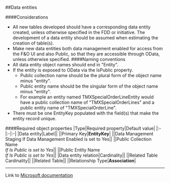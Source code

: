 ##Data entities

####Considerations
* All new tables developed should have a corresponding data entity created, unless otherwise specified in the FDD or initiative. The development of a data entity should be assumed when estimating the creation of table(s).
* Make new data entities both data management enabled for access from the F&O UI and also Public, so that they are accessible through OData, unless otherwise specified.
####Naming conventions
* All data entity object names should end in "Entity".
* If the entity is exposed to OData via the IsPublic property.
  * Public collection name should be the plural form of the object name minus "entity".
  * Public entity name should be the singular form of the object name minus "entity".
  * For example an entity named TMXSpecialOrderLineEntity would have a public collection name of "TMXSpecialOrderLines" and a public entity name of "TMXSpecialOrderLine".
* There must be one EntityKey populated with the field(s) that make the entity record unique.

####Required object properties
|Type|Required property|Default value|
|:-|:-|:-|
|Data entity|Label||
||Primary Key|**EntityKey**|
||Data Management Staging If Data Management Enabled is set to Yes</i>||
||Public Collection Name <br>*If Is Public is set to Yes*||
||Public Entity Name <br>*If Is Public is set to Yes*||
|Data entity relation|Cardinality||
||Related Table Cardinality||
||Related Table||
||Relationship Type|**Association**|

---
Link to [Microsoft documentation](https://learn.microsoft.com/en-us/dynamics365/fin-ops-core/dev-itpro/data-entities/data-entities)